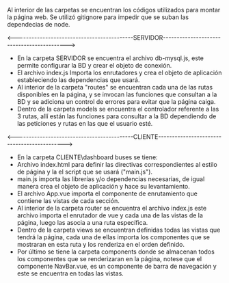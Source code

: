 Al interior de las carpetas se encuentran los códigos utilizados para montar la página web.
Se utilizó gitignore para impedir que se suban las dependecias de node.

<-------------------------------------------SERVIDOR------------------------------------------->
-  En la carpeta SERVIDOR se encuentra el archivo db-mysql.js, este permite configurar la BD y crear el objeto de conexión.
-  El archivo index.js Importa los enrutadores y crea el objeto de aplicación estableciendo las dependencias que usará.
-  Al interior de la carpeta "routes" se encuentran cada una de las rutas disponibles en la página, y se invocan las funciones
   que consultan a la BD y se adiciona un control de errores para evitar que la página caiga.
-  Dentro de la carpeta models se encuentra el controlador referente a las 3 rutas, allí están las funciones para consultar
   a la BD dependiendo de las peticiones y rutas en las que el usuario esté.

<-------------------------------------------CLIENTE-------------------------------------------->    
- En la carpeta CLIENTE\dashboard buses se tiene:
- Archivo index.html para definir las directivas correspondientes al estilo de página y la el script que se usará ("main.js").
- main.js importa las librerías y/o dependencias necesarias, de igual manera crea el objeto de aplicación y hace su levantamiento.
- El archivo App.vue importa el componente de enrutamiento que contiene las vistas de cada sección.
- Al interior de la carpeta router se encuentra el archivo index.js este archivo importa el enrutador de vue y cada una de las
  vistas de la página, luego las asocia a una ruta específica.
- Dentro de la carpeta views se encuentran definidas todas las vistas que tendrá la página, cada una de ellas importa los componentes
  que se mostraran en esta ruta y los renderiza en el orden definido.
- Por último se tiene la carpeta components donde se almacenan todos los componentes que se renderizaran en la página, notese que el
  componente NavBar.vue, es un componente de barra de navegación y este se encuentra en todas las vistas.
